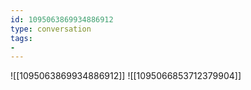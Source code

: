 ```yaml
---
id: 1095063869934886912
type: conversation
tags:
- 
---
```

![[1095063869934886912]]
![[1095066853712379904]]

